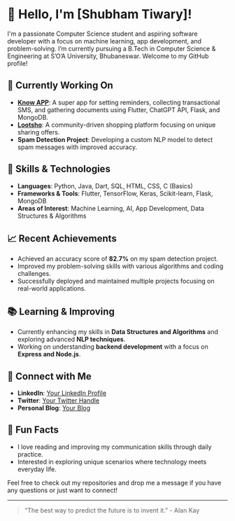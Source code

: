 # 👋 Hello, I'm [Shubham Tiwary]!

I'm a passionate Computer Science student and aspiring software developer with a focus on machine learning, app development, and problem-solving. I’m currently pursuing a B.Tech in Computer Science & Engineering at S’O’A University, Bhubaneswar. Welcome to my GitHub profile!

## 🔭 Currently Working On
- **[Know APP](link-to-your-know-app)**: A super app for setting reminders, collecting transactional SMS, and gathering documents using Flutter, ChatGPT API, Flask, and MongoDB.
- **[Lootsho](link-to-your-lootsho)**: A community-driven shopping platform focusing on unique sharing offers.
- **Spam Detection Project**: Developing a custom NLP model to detect spam messages with improved accuracy.

## 🌱 Skills & Technologies
- **Languages**: Python, Java, Dart, SQL, HTML, CSS, C (Basics)
- **Frameworks & Tools**: Flutter, TensorFlow, Keras, Scikit-learn, Flask, MongoDB
- **Areas of Interest**: Machine Learning, AI, App Development, Data Structures & Algorithms

## 📈 Recent Achievements
- Achieved an accuracy score of **82.7%** on my spam detection project.
- Improved my problem-solving skills with various algorithms and coding challenges.
- Successfully deployed and maintained multiple projects focusing on real-world applications.

## 📚 Learning & Improving
- Currently enhancing my skills in **Data Structures and Algorithms** and exploring advanced **NLP techniques**.
- Working on understanding **backend development** with a focus on **Express and Node.js**.

## 💬 Connect with Me
- **LinkedIn**: [Your LinkedIn Profile](link-to-your-linkedin)
- **Twitter**: [Your Twitter Handle](link-to-your-twitter)
- **Personal Blog**: [Your Blog](link-to-your-blog)

## 📝 Fun Facts
- I love reading and improving my communication skills through daily practice.
- Interested in exploring unique scenarios where technology meets everyday life.

Feel free to check out my repositories and drop me a message if you have any questions or just want to connect!

---

> “The best way to predict the future is to invent it.” - Alan Kay
